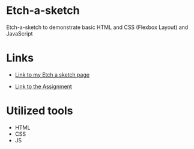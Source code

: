 # Etch-a-sketch

Etch-a-sketch to demonstrate basic HTML and CSS (Flexbox Layout) and JavaScript

# Links

- [Link to my Etch a sketch page](https://github.com/Alex44499/etch-a-sketch)

- [Link to the Assignment](https://www.theodinproject.com/lessons/foundations-etch-a-sketch)

# Utilized tools

- HTML
- CSS
- JS